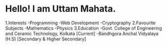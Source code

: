 # Hello! I am Uttam Mahata.
1.Interests
   -Programming
   -Web Development
   -Cryptography
2.Favourite Subjects
   -Mathematics
   -Physics
3.Education
   -Govt. College of Engineering and Ceramic Technology, Kolkata [Current]
   -Bandhgora Anchal Vidyalaya (H.S) [Secondary & Higher Secondary]
